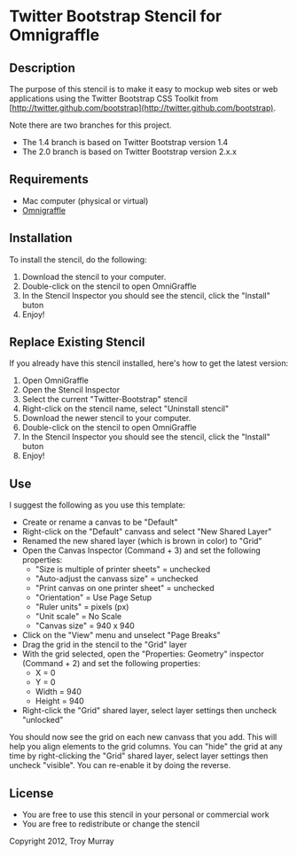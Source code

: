 # Twitter Bootstrap Stencil for Omnigraffle #

## Description ##
The purpose of this stencil is to make it easy to mockup web sites or web applications using the Twitter Bootstrap CSS Toolkit from [http://twitter.github.com/bootstrap](http://twitter.github.com/bootstrap).

Note there are two branches for this project.  
* The 1.4 branch is based on Twitter Bootstrap version 1.4
* The 2.0 branch is based on Twitter Bootstrap version 2.x.x

## Requirements ##
* Mac computer (physical or virtual)
* [Omnigraffle](http://www.omnigroup.com/products/omnigraffle/) 

## Installation ##
To install the stencil, do the following:

1. Download the stencil to your computer.
2. Double-click on the stencil to open OmniGraffle
3. In the Stencil Inspector you should see the stencil, click the "Install" buton
4. Enjoy!

## Replace Existing Stencil ##
If you already have this stencil installed, here's how to get the latest version:

1. Open OmniGraffle
2. Open the Stencil Inspector
3. Select the current "Twitter-Bootstrap" stencil
4. Right-click on the stencil name, select "Uninstall stencil"
5. Download the newer stencil to your computer.
6. Double-click on the stencil to open OmniGraffle
7. In the Stencil Inspector you should see the stencil, click the "Install" buton
8. Enjoy!

## Use ##
I suggest the following as you use this template:

* Create or rename a canvas to be "Default"
* Right-click on the "Default" canvass and select "New Shared Layer"
* Renamed the new shared layer (which is brown in color) to "Grid"
* Open the Canvas Inspector (Command + 3) and set the following properties:
	* "Size is multiple of printer sheets" = unchecked
	* "Auto-adjust the canvass size" = unchecked
	* "Print canvas on one printer sheet" = unchecked
	* "Orientation" = Use Page Setup
	* "Ruler units" = pixels (px)
	* "Unit scale" = No Scale
	* "Canvas size" = 940 x 940
* Click on the "View" menu and unselect "Page Breaks"
* Drag the grid in the stencil to the "Grid" layer
* With the grid selected, open the "Properties: Geometry" inspector (Command + 2) and set the following properties:
	* X = 0
	* Y = 0
	* Width = 940
	* Height = 940
* Right-click the "Grid" shared layer, select layer settings then uncheck "unlocked"

You should now see the grid on each new canvass that you add.  This will help you align elements to the grid columns.  You can "hide" the grid at any time by right-clicking the "Grid" shared layer, select layer settings then uncheck "visible".  You can re-enable it by doing the reverse.

## License ##

* You are free to use this stencil in your personal or commercial work
* You are free to redistribute or change the stencil

Copyright 2012, Troy Murray

